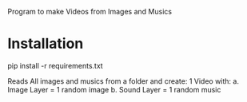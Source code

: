 Program to make Videos from Images and Musics

# Installation
pip install -r requirements.txt

Reads All images and musics from a folder and create:
    1 Video with:
        a. Image Layer = 1 random image
        b. Sound Layer = 1 random music


